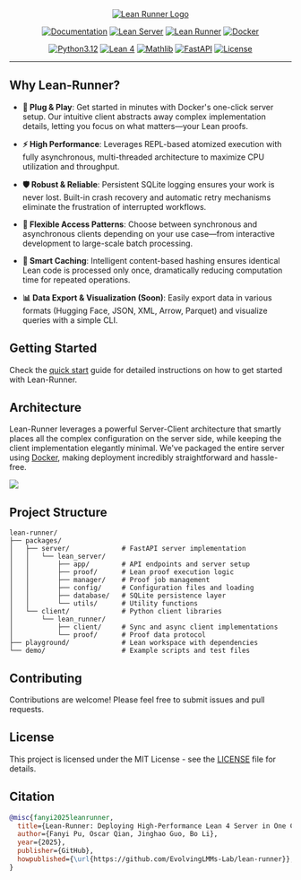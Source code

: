 <div align="center">

<a href="https://lean-runner.vercel.app/">
    <picture>
        <source media="(prefers-color-scheme: dark)" srcset="docs/assets/logo/logo-wt-dark.webp">
        <img alt="Lean Runner Logo" src="docs/assets/logo/logo-wt.webp">
    </picture>
</a>

[![Documentation](https://img.shields.io/badge/Documentation-purple?style=flat-square&logo=materialformkdocs)](https://lean-runner.vercel.app/)
[![Lean Server](https://img.shields.io/pypi/v/lean-server?label=Lean%20Server&style=flat-square&color=orange&logo=pypi)](https://pypi.org/project/lean-server/)
[![Lean Runner](https://img.shields.io/pypi/v/lean-runner?label=Lean%20Runner&style=flat-square&color=orange&logo=pypi)](https://pypi.org/project/lean-runner/)
[![Docker](https://img.shields.io/badge/Hub-blue?label=Docker&style=flat-square&logo=docker&logoColor=white)](https://hub.docker.com/r/pufanyi/lean-server)

[![Python3.12](https://img.shields.io/badge/Python-3.12-blue?style=flat-square&logo=python&logoColor=white)](https://www.python.org/downloads/release/python-3120/)
[![Lean 4](https://img.shields.io/badge/Lean-4-purple?style=flat-square&logo=lean&logoColor=white)](https://lean-lang.org/doc/reference/4.22.0-rc4/releases/v4.22.0/)
[![Mathlib](https://img.shields.io/badge/Mathlib-v4.22.0--rc4-purple?style=flat-square)](https://github.com/leanprover-community/mathlib4/releases/tag/v4.22.0-rc4)
[![FastAPI](https://img.shields.io/badge/FastAPI-green?style=flat-square&logo=fastapi&logoColor=white)](https://fastapi.tiangolo.com)
[![License](https://img.shields.io/badge/License-MIT-yellow?style=flat-square)](LICENSE)

---

</div>

## Why Lean-Runner?

- **🚀 Plug & Play**: Get started in minutes with Docker's one-click server setup. Our intuitive client abstracts away complex implementation details, letting you focus on what matters—your Lean proofs.

- **⚡ High Performance**: Leverages REPL-based atomized execution with fully asynchronous, multi-threaded architecture to maximize CPU utilization and throughput.

- **🛡️ Robust & Reliable**: Persistent SQLite logging ensures your work is never lost. Built-in crash recovery and automatic retry mechanisms eliminate the frustration of interrupted workflows.

- **🔄 Flexible Access Patterns**: Choose between synchronous and asynchronous clients depending on your use case—from interactive development to large-scale batch processing.

- **🧠 Smart Caching**: Intelligent content-based hashing ensures identical Lean code is processed only once, dramatically reducing computation time for repeated operations.

- **📊 Data Export & Visualization (Soon)**: Easily export data in various formats (Hugging Face, JSON, XML, Arrow, Parquet) and visualize queries with a simple CLI.

## Getting Started

Check the [quick start](https://lean-runner.vercel.app/quick-start/) guide for detailed instructions on how to get started with Lean-Runner.

## Architecture

Lean-Runner leverages a powerful Server-Client architecture that smartly places all the complex configuration on the server side, while keeping the client implementation elegantly minimal. We've packaged the entire server using [Docker](https://www.docker.com/), making deployment incredibly straightforward and hassle-free.

![](docs/assets/imgs/overview.webp)

## Project Structure

```text
lean-runner/
├── packages/
│   ├── server/             # FastAPI server implementation
│   │   └── lean_server/
│   │       ├── app/        # API endpoints and server setup
│   │       ├── proof/      # Lean proof execution logic
│   │       ├── manager/    # Proof job management
│   │       ├── config/     # Configuration files and loading
│   │       ├── database/   # SQLite persistence layer
│   │       └── utils/      # Utility functions
│   └── client/             # Python client libraries
│       └── lean_runner/
│           ├── client/     # Sync and async client implementations
│           └── proof/      # Proof data protocol
├── playground/             # Lean workspace with dependencies
└── demo/                   # Example scripts and test files
```


## Contributing

Contributions are welcome! Please feel free to submit issues and pull requests.

## License

This project is licensed under the MIT License - see the [LICENSE](LICENSE) file for details.

## Citation

```bibtex
@misc{fanyi2025leanrunner,
  title={Lean-Runner: Deploying High-Performance Lean 4 Server in One Click},
  author={Fanyi Pu, Oscar Qian, Jinghao Guo, Bo Li},
  year={2025},
  publisher={GitHub},
  howpublished={\url{https://github.com/EvolvingLMMs-Lab/lean-runner}},
}
```
